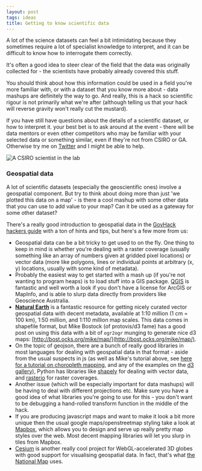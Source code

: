 ```yaml
---
layout: post
tags: ideas
title: Getting to know scientific data
---
```


A lot of the science datasets can feel a bit intimidating because they sometimes require a lot of specialist knowledge to interpret, and it can be difficult to know how to interrogate them correctly.

It's often a good idea to steer clear of the field that the data was originally collected for - the scientists have probably already covered this stuff.

You should think about how this information could be used in a field you're more familiar with, or with a dataset that you know more about - data mashups are definitely the way to go. And really, this is a hack so scientific rigour is not primarily what we're after (although telling us that your hack will reverse gravity won't really cut the mustard).

If you have still have questions about the details of a scientific dataset, or how to interpret it. your best bet is to ask around at the event - there will be data mentors or even other competitors who may be familiar with your selected data or something similar, even if they're not from CSIRO or GA. Otherwise try me on [Twitter](http://twitter.com/jesserobertson) and I might be able to help.

![A CSIRO scientist in the lab](http://www.scienceimage.csiro.au/images/cache/detail/976_0_BU5147.jpg)

### Geospatial data

A lot of scientific datasets (especially the geoscientific ones) involve a geospatial component. But try to think about doing more than just 'we plotted this data on a map' - is there a cool mashup with some other data that you can use to add value to your map? Can it be used as a gateway for some other dataset?

There's a really good introduction to geospatial data in the [GovHack hackers guide](http://govhack-toolkit.readthedocs.org/technical/geographic-data/) with a ton of hints and tips, but here's a few more from us:

- Geospatial data can be a bit tricky to get used to on the fly. One thing to keep in mind is whether you're dealing with a raster coverage (usually something like an array of numbers given at gridded pixel locations) or vector data (more like polygons, lines or individual points at arbitrary (x, y) locations, usually with some kind of metadata).
- Probably the easiest way to get started with a mash up (if you're not wanting to program heaps) is to load stuff into a GIS package. [QGIS](http://www.qgis.org/en/site/) is fantastic and well worth a look if you don't have a license for ArcGIS or MapInfo, and is able to slurp data directly from providers like Geoscience Australia.
- [**Natural Earth**](http://www.naturalearthdata.com/) is a fantastic resource for getting nicely curated vector geospatial data with decent metadata, available at 1:10 million (1 cm = 100 km), 1:50 million, and 1:110 million map scales. This data comes in shapefile format, but Mike Bostock (of protovis/d3 fame) has a good post on using this data with a bit of `ogr2ogr` munging to generate nice d3 maps: [http://bost.ocks.org/mike/map/](http://bost.ocks.org/mike/map/).
- On the topic of geojson, there are a bunch of really good libraries in most languages for dealing with geospatial data in that format - aside from the usual suspects in js (as well as Mike's tutorial above, see [here for a tutorial on choropleth mapping](http://blog.visual.ly/how-to-make-choropleth-maps-in-d3/), and any of the examples on the [d3 gallery](https://github.com/mbostock/d3/wiki/Gallery)), Python has libraries like [shapely](https://github.com/Toblerity/Shapely) for dealing with vector data, and [rasterio](https://github.com/mapbox/rasterio) for raster coverages.
- Another issue (which will be especially important for data mashups) will be having to deal with different projections etc. Make sure you have a good idea of what libraries you're going to use for this - you don't want to be debugging a hand-rolled transform function in the middle of the hack.
- If you are producing javascript maps and want to make it look a bit more unique then the usual google maps/openstreetmap styling take a look at [Mapbox](https://www.mapbox.com/), which allows you to design and serve up really pretty map styles over the web. Most decent mapping libraries will let you slurp in tiles from Mapbox.
- [Cesium](http://cesiumjs.org/) is another really cool project for WebGL-accelerated 3D globes with good support for visualising geospatial data. In fact, that's what [the National Map](http://nationalmap.research.nicta.com.au/) uses.
